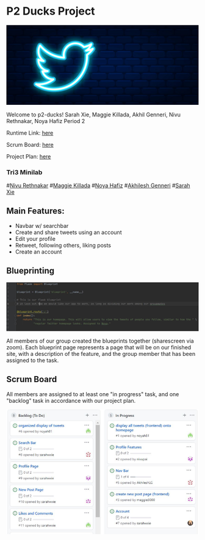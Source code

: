 # P2 Ducks Project

![twitter wallpaper](static/assets/twitter.jpeg)

Welcome to p2-ducks!
Sarah Xie, Maggie Killada, Akhil Genneri, Nivu Rethnakar, Noya Hafiz
Period 2

Runtime Link: [here](http://72.197.231.5:8080)

Scrum Board: [here](https://github.com/noyah81/p2ducks/projects/1)

Project Plan: [here](https://docs.google.com/document/d/116Wt0SjYg3Qs0tVatOE36yF8bYnRhermPScTxo2H6Kc/edit?usp=sharing)

### Tri3 Minilab
#[Nivu Rethnakar](https://github.com/nivupai/nivu_minilab)
#[Maggie Killada](https://github.com/maggie3000/helloworld)
#[Noya Hafiz](https://github.com/noyah81/noyaminilab)
#[Akhilesh Genneri](https://github.com/AkhileshLG/minilab1)
#[Sarah Xie](https://github.com/sarahwxie/minilab)

## Main Features:

- Navbar w/ searchbar
- Create and share tweets using an account
- Edit your profile
- Retweet, following others, liking posts
- Create an account

## Blueprinting

![blueprint](static/assets/blueprint.jpg)

All members of our group created the blueprints together (sharescreen via zoom). Each blueprint page represents a page that will be on our finished site, with a description of the feature, and the group member that has been assigned to the task.

## Scrum Board
All members are assigned to at least one "in progress" task, and one "backlog" task in accordance with our project plan.

![scrum board](static/assets/backlog.JPG)
